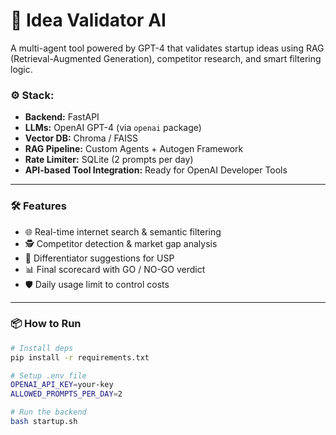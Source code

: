 # 🧠 Idea Validator AI

A multi-agent tool powered by GPT-4 that validates startup ideas using RAG (Retrieval-Augmented Generation), competitor research, and smart filtering logic.

### ⚙️ Stack:
- **Backend:** FastAPI
- **LLMs:** OpenAI GPT-4 (via `openai` package)
- **Vector DB:** Chroma / FAISS
- **RAG Pipeline:** Custom Agents + Autogen Framework
- **Rate Limiter:** SQLite (2 prompts per day)
- **API-based Tool Integration:** Ready for OpenAI Developer Tools

---

### 🛠 Features
- 🌐 Real-time internet search & semantic filtering
- 🕵️ Competitor detection & market gap analysis
- 🌟 Differentiator suggestions for USP
- 📊 Final scorecard with GO / NO-GO verdict
- 🛡️ Daily usage limit to control costs

---

### 📦 How to Run

```bash
# Install deps
pip install -r requirements.txt

# Setup .env file
OPENAI_API_KEY=your-key
ALLOWED_PROMPTS_PER_DAY=2

# Run the backend
bash startup.sh
